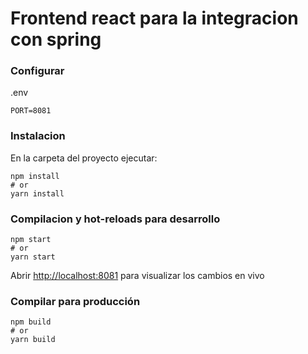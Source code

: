 # Frontend react para la integracion con spring


### Configurar
.env
```
PORT=8081
```

### Instalacion

En la carpeta del proyecto ejecutar:

```
npm install
# or
yarn install
```

### Compilacion y hot-reloads para desarrollo

```
npm start
# or
yarn start
```

Abrir [http://localhost:8081](http://localhost:8081) para visualizar los cambios en vivo

### Compilar para producción

```
npm build
# or
yarn build
```
